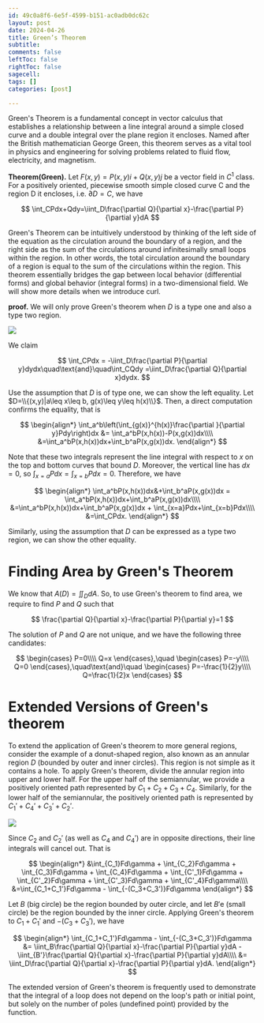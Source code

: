 ```yaml
---
id: 49c0a8f6-6e5f-4599-b151-ac0adb0dc62c
layout: post
date: 2024-04-26
title: Green’s Theorem
subtitle: 
comments: false
leftToc: false
rightToc: false
sagecell: 
tags: []
categories: [post]

---
```


Green's Theorem is a fundamental concept in vector calculus that establishes a relationship between a line integral around a simple closed curve and a double integral over the plane region it encloses. Named after the British mathematician George Green, this theorem serves as a vital tool in physics and engineering for solving problems related to fluid flow, electricity, and magnetism.


**Theorem(Green).** Let $F(x,y)=P(x,y)i+Q(x,y)j$ be a vector field in $C^1$ class. For a positively oriented, piecewise smooth simple closed curve C and the region D it encloses, i.e. $\partial D=C$, we have


$$
\int_CPdx+Qdy=\iint_D\frac{\partial Q}{\partial x}-\frac{\partial P}{\partial y}dA
$$


Green's Theorem can be intuitively understood by thinking of the left side of the equation as the circulation around the boundary of a region, and the right side as the sum of the circulations around infinitesimally small loops within the region. In other words, the total circulation around the boundary of a region is equal to the sum of the circulations within the region. This theorem essentially bridges the gap between local behavior (differential forms) and global behavior (integral forms) in a two-dimensional field. We will show more details when we introduce curl.


**proof.** We will only prove Green's theorem when $D$ is a type one and also a type two region.


![](https://web.ma.utexas.edu/users/m408s/m408d/CurrentWeb/15-3-2_1.png)


We claim 


$$
\int_CPdx = -\iint_D\frac{\partial P}{\partial y}dydx\quad\text{and}\quad\int_CQdy =\iint_D\frac{\partial Q}{\partial x}dydx.
$$


Use the assumption that $D$ is of type one, we can show the left equality. Let $D=\\{(x,y)|a\leq x\leq b, g(x)\leq y\leq h(x)\\}$. Then, a direct computation confirms the equality, that is


$$
\begin{align*}
\int_a^b\left(\int_{g(x)}^{h(x)}\frac{\partial }{\partial y}Pdy\right)dx &= \int_a^bP(x,h(x))-P(x,g(x))dx\\\\
&=\int_a^bP(x,h(x))dx+\int_b^aP(x,g(x))dx.
\end{align*}
$$


Note that these two integrals represent the line integral with respect to $x$ on the top and bottom curves that bound $D$. Moreover, the vertical line has $dx=0$, so $\int_{x=a}Pdx=\int_{x=b}Pdx = 0$. Therefore, we have


$$
\begin{align*}
\int_a^bP(x,h(x))dx&+\int_b^aP(x,g(x))dx = \int_a^bP(x,h(x))dx+\int_b^aP(x,g(x))dx\\\\
&=\int_a^bP(x,h(x))dx+\int_b^aP(x,g(x))dx + \int_{x=a}Pdx+\int_{x=b}Pdx\\\\
&=\int_CPdx.
\end{align*}
$$


Similarly, using the assumption that $D$ can be expressed as a type two region, we can show the other equality.


# Finding Area by Green's Theorem


We know that $A(D)=\iint_DdA$. So, to use Green's theorem to find area, we require to find $P$ and $Q$ such that


$$
\frac{\partial Q}{\partial x}-\frac{\partial P}{\partial y}=1
$$


The solution of $P$ and $Q$ are not unique, and we have the following three candidates:


$$
\begin{cases}
P=0\\\\
Q=x
\end{cases},\quad
\begin{cases}
P=-y\\\\
Q=0
\end{cases},\quad\text{and}\quad
\begin{cases}
P=-\frac{1}{2}y\\\\
Q=\frac{1}{2}x
\end{cases}
$$


# Extended Versions of Green's theorem


To extend the application of Green's theorem to more general regions, consider the example of a donut-shaped region, also known as an annular region $D$ (bounded by outer and inner circles). This region is not simple as it contains a hole. To apply Green's theorem, divide the annular region into upper and lower half. For the upper half of the semiannular, we provide a positively oriented path represented by $C_1+C_2+C_3+C_4$. Similarly, for the lower half of the semiannular, the positively oriented path is represented by $C_1'+C_4'+C_3'+C_2'$.


![](https://prod-files-secure.s3.us-west-2.amazonaws.com/f3729b31-bf77-46d4-bbc6-78af90557bc4/dbb9e4df-e818-42c1-bab8-63d8d729d9e5/Untitled.png?X-Amz-Algorithm=AWS4-HMAC-SHA256&X-Amz-Content-Sha256=UNSIGNED-PAYLOAD&X-Amz-Credential=AKIAT73L2G45HZZMZUHI%2F20240429%2Fus-west-2%2Fs3%2Faws4_request&X-Amz-Date=20240429T060946Z&X-Amz-Expires=3600&X-Amz-Signature=911a08cae03129d27ec5a7769c3067c247fe01e5130684f8579123d35fdd2433&X-Amz-SignedHeaders=host&x-id=GetObject)


Since $C_2$ and $C_2'$ (as well as $C_4$ and $C_4'$) are in opposite directions, their line integrals will cancel out. That is


$$
\begin{align*}
&\int_{C_1}Fd\gamma + \int_{C_2}Fd\gamma + \int_{C_3}Fd\gamma + \int_{C_4}Fd\gamma + \int_{C'_1}Fd\gamma + \int_{C'_2}Fd\gamma + \int_{C'_3}Fd\gamma + \int_{C'_4}Fd\gamma\\\\
&=\int_{C_1+C_1'}Fd\gamma - \int_{-(C_3+C_3')}Fd\gamma
\end{align*}
$$


Let $B$ (big circle) be the region bounded by outer circle, and let $B'$e (small circle) be the region bounded by the inner circle. Applying Green's theorem to $C_1+C_1'$ and $-(C_3+C_3')$, we have


$$
\begin{align*}
\int_{C_1+C_1'}Fd\gamma - \int_{-(C_3+C_3')}Fd\gamma &= \iint_B\frac{\partial Q}{\partial x}-\frac{\partial P}{\partial y}dA - \iint_{B'}\frac{\partial Q}{\partial x}-\frac{\partial P}{\partial y}dA\\\\
&= \iint_D\frac{\partial Q}{\partial x}-\frac{\partial P}{\partial y}dA.
\end{align*}
$$


The extended version of Green's theorem is frequently used to demonstrate that the integral of a loop does not depend on the loop's path or initial point, but solely on the number of poles (undefined point) provided by the function.

